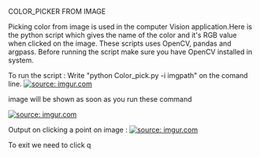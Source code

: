 COLOR_PICKER FROM IMAGE

Picking color from image is used in the computer Vision application.Here is the python script which gives the name of the color and it's RGB value when clicked on the image. These scripts uses OpenCV, pandas and argpass.
Before running the script make sure you have OpenCV installed in system.

To run the script :
Write "python Color_pick.py -i imgpath" on the comand line.
 <a href="https://imgur.com/W1dhN0x"><img src="https://i.imgur.com/W1dhN0x.png" title="source: imgur.com" /></a>

image will be shown as soon as you run these command

<a href="https://imgur.com/orZ4YZf"><img src="https://i.imgur.com/orZ4YZf.png" title="source: imgur.com" /></a>

Output on clicking a point on image :
<a href="https://imgur.com/VA4Y83O"><img src="https://i.imgur.com/VA4Y83O.png" title="source: imgur.com" /></a>

To exit we need to click q
 
